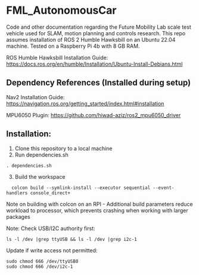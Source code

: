 # FML_AutonomousCar
Code and other documentation regarding the Future Mobility Lab scale test vehicle used for SLAM, motion planning and controls research. This repo assumes installation of ROS 2 Humble Hawksbill on an Ubuntu 22.04 machine. Tested on a Raspberry Pi 4b with 8 GB RAM.

ROS Humble Hawksbill Installation Guide:  
https://docs.ros.org/en/humble/Installation/Ubuntu-Install-Debians.html  

## Dependency References (Installed during setup)

Nav2 Installation Guide:  
https://navigation.ros.org/getting_started/index.html#installation  

MPU6050 Plugin:
https://github.com/hiwad-aziz/ros2_mpu6050_driver  

## Installation:

1. Clone this repository to a local machine
2. Run dependencies.sh
```
. dependencies.sh
```
3. Build the workspace
```
  colcon build --symlink-install --executor sequential --event-handlers console_direct+  
```
Note on building with colcon on an RPI - Additional build parameters reduce workload to processor,  which prevents crashing when working with larger packages


Note: Check USB/I2C authority first:
```
ls -l /dev |grep ttyUSB && ls -l /dev |grep i2c-1
```
Update if write access not permitted:
```
sudo chmod 666 /dev/ttyUSB0  
sudo chmod 666 /dev/i2c-1
```
